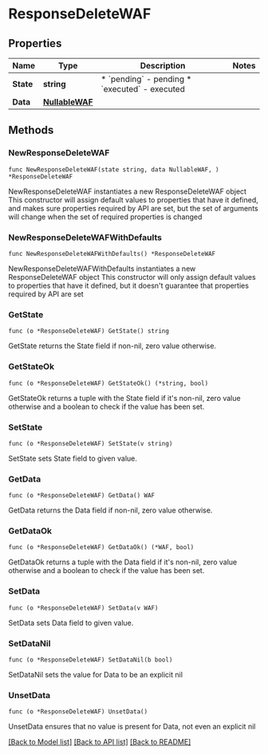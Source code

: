 # ResponseDeleteWAF

## Properties

Name | Type | Description | Notes
------------ | ------------- | ------------- | -------------
**State** | **string** | * &#x60;pending&#x60; - pending * &#x60;executed&#x60; - executed | 
**Data** | [**NullableWAF**](WAF.md) |  | 

## Methods

### NewResponseDeleteWAF

`func NewResponseDeleteWAF(state string, data NullableWAF, ) *ResponseDeleteWAF`

NewResponseDeleteWAF instantiates a new ResponseDeleteWAF object
This constructor will assign default values to properties that have it defined,
and makes sure properties required by API are set, but the set of arguments
will change when the set of required properties is changed

### NewResponseDeleteWAFWithDefaults

`func NewResponseDeleteWAFWithDefaults() *ResponseDeleteWAF`

NewResponseDeleteWAFWithDefaults instantiates a new ResponseDeleteWAF object
This constructor will only assign default values to properties that have it defined,
but it doesn't guarantee that properties required by API are set

### GetState

`func (o *ResponseDeleteWAF) GetState() string`

GetState returns the State field if non-nil, zero value otherwise.

### GetStateOk

`func (o *ResponseDeleteWAF) GetStateOk() (*string, bool)`

GetStateOk returns a tuple with the State field if it's non-nil, zero value otherwise
and a boolean to check if the value has been set.

### SetState

`func (o *ResponseDeleteWAF) SetState(v string)`

SetState sets State field to given value.


### GetData

`func (o *ResponseDeleteWAF) GetData() WAF`

GetData returns the Data field if non-nil, zero value otherwise.

### GetDataOk

`func (o *ResponseDeleteWAF) GetDataOk() (*WAF, bool)`

GetDataOk returns a tuple with the Data field if it's non-nil, zero value otherwise
and a boolean to check if the value has been set.

### SetData

`func (o *ResponseDeleteWAF) SetData(v WAF)`

SetData sets Data field to given value.


### SetDataNil

`func (o *ResponseDeleteWAF) SetDataNil(b bool)`

 SetDataNil sets the value for Data to be an explicit nil

### UnsetData
`func (o *ResponseDeleteWAF) UnsetData()`

UnsetData ensures that no value is present for Data, not even an explicit nil

[[Back to Model list]](../README.md#documentation-for-models) [[Back to API list]](../README.md#documentation-for-api-endpoints) [[Back to README]](../README.md)



